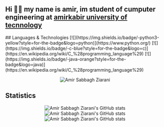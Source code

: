 
<p align="center"> 
<h2>Hi 👋😄 my name is amir, im student of cumputer engineering at 
  <a href='https://aut.ac.ir/en'>amirkabir university of tecnnology </a>
</h2>
  </p>
## Languages & Technologies
[![](https://img.shields.io/badge/-python3-yellow?style=for-the-badge&logo=python)](https://www.python.org/)
[![](https://img.shields.io/badge/-c-blue?style=for-the-badge&logo=c)](https://en.wikipedia.org/wiki/C_%28programming_language%29)
[![](https://img.shields.io/badge/-java-orange?style=for-the-badge&logo=java)](https://en.wikipedia.org/wiki/C_%28programming_language%29)

<!--
**amir-sbg/amir-sbg** is a ✨ _special_ ✨ repository because its `README.md` (this file) appears on your GitHub profile.

Here are some ideas to get you started:

- 🔭 I’m currently working on ...
- 🌱 I’m currently learning ...
- 👯 I’m looking to collaborate on ...
- 🤔 I’m looking for help with ...
- 💬 Ask me about ...
- 📫 How to reach me: ...
- 😄 Pronouns: ...
- ⚡ Fun fact: ...
-->


  <p align="center">
    <img src="https://github-profile-summary-cards.vercel.app/api/cards/profile-details?username=amir-sbg&theme=solarized_dark" alt="Amir Sabbagh Ziarani"/><br/>
  </p>
  

## Statistics

<p align="center">
   <img src="https://github-readme-stats.vercel.app/api?username=amir-sbg&show_icons=true&theme=solarized_dark" alt="Amir Sabbagh Ziarani's GitHub stats"/><br/>
   <img src="https://github-profile-summary-cards.vercel.app/api/cards/stats?username=amir-sbg&theme=solarized_dark" alt="Amir Sabbagh Ziarani's GitHub stats"/><br/>
   <img src="https://github-profile-summary-cards.vercel.app/api/cards/most-commit-language?username=amir-sbg&theme=solarized_dark" alt="Amir Sabbagh Ziarani's GitHub stats"/><br/>
</p>


